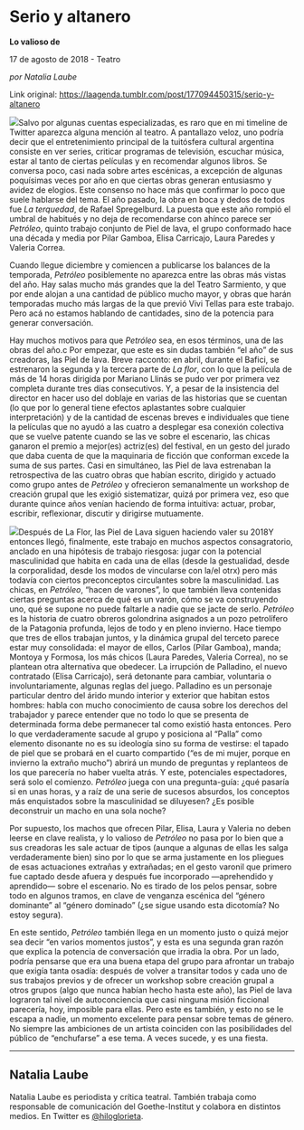 # Serio y altanero

**Lo valioso de**

17 de agosto de 2018 - Teatro

_por Natalia Laube_

Link original: https://laagenda.tumblr.com/post/177094450315/serio-y-altanero

![](https://64.media.tumblr.com/3c38da192209bd42d6b8b19790541b00/tumblr_inline_pdmkuyyDMg1t6q87u_500.jpg)Salvo por algunas cuentas especializadas, es raro que en mi timeline de Twitter aparezca alguna mención al teatro. A pantallazo veloz, uno podría decir que el entretenimiento principal de la tuitósfera cultural argentina consiste en ver series, criticar programas de televisión, escuchar música, estar al tanto de ciertas películas y en recomendar algunos libros. Se conversa poco, casi nada sobre artes escénicas, a excepción de algunas poquísimas veces por año en que ciertas obras generan entusiasmo y avidez de elogios. Este consenso no hace más que confirmar lo poco que suele hablarse del tema. El año pasado, la obra en boca y dedos de todos fue *La terquedad*, de Rafael Spregelburd. La puesta que este año rompió el umbral de habitués y no deja de recomendarse con ahínco parece ser *Petróleo*, quinto trabajo conjunto de Piel de lava, el grupo conformado hace una década y media por Pilar Gamboa, Elisa Carricajo, Laura Paredes y Valeria Correa. 


Cuando llegue diciembre y comiencen a publicarse los balances de la temporada, *Petróleo* posiblemente no aparezca entre las obras más vistas del año. Hay salas mucho más grandes que la del Teatro Sarmiento, y que por ende alojan a una cantidad de público mucho mayor, y obras que harán temporadas mucho más largas de la que previó Vivi Tellas para este trabajo. Pero acá no estamos hablando de cantidades, sino de la potencia para generar conversación. 


Hay muchos motivos para que *Petróleo* sea, en esos términos, una de las obras del año.c Por empezar, que este es sin dudas también “el año” de sus creadoras, las Piel de lava. Breve racconto: en abril, durante el Bafici, se estrenaron la segunda y la tercera parte de *La flor*, con lo que la película de más de 14 horas dirigida por Mariano Llinás se pudo ver por primera vez completa durante tres días consecutivos. Y, a pesar de la insistencia del director en hacer uso del doblaje en varias de las historias que se cuentan (lo que por lo general tiene efectos aplastantes sobre cualquier interpretación) y de la cantidad de escenas breves e individuales que tiene la películas que no ayudó a las cuatro a desplegar esa conexión colectiva que se vuelve patente cuando se las ve sobre el escenario, las chicas ganaron el premio a mejor(es) actriz(es) del festival, en un gesto del jurado que daba cuenta de que la maquinaria de ficción que conforman excede la suma de sus partes. Casi en simultáneo, las Piel de lava estrenaban la retrospectiva de las cuatro obras que habían escrito, dirigido y actuado como grupo antes de *Petróleo* y ofrecieron semanalmente un workshop de creación grupal que les exigió sistematizar, quizá por primera vez, eso que durante quince años venían haciendo de forma intuitiva: actuar, probar, escribir, reflexionar, discutir y dirigirse mutuamente. 


![](https://64.media.tumblr.com/3c38da192209bd42d6b8b19790541b00/tumblr_inline_pdmd67uEHE1t6q87u_500.jpg)Después de La Flor, las Piel de Lava siguen haciendo valer su 2018Y entonces llegó, finalmente, este trabajo en muchos aspectos consagratorio, anclado en una hipótesis de trabajo riesgosa: jugar con la potencial masculinidad que habita en cada una de ellas (desde la gestualidad, desde la corporalidad, desde los modos de vincularse con la/el otrx) pero más todavía con ciertos preconceptos circulantes sobre la masculinidad. Las chicas, en *Petróleo*, “hacen de varones”, lo que también lleva contenidas ciertas preguntas acerca de qué es un varón, cómo se va construyendo uno, qué se supone no puede faltarle a nadie que se jacte de serlo. *Petróleo* es la historia de cuatro obreros golondrina asignados a un pozo petrolífero de la Patagonia profunda, lejos de todo y en pleno invierno. Hace tiempo que tres de ellos trabajan juntos, y la dinámica grupal del terceto parece estar muy consolidada: el mayor de ellos, Carlos (Pilar Gamboa), manda; Montoya y Formosa, los más chicos (Laura Paredes, Valeria Correa), no se plantean otra alternativa que obedecer. La irrupción de Palladino, el nuevo contratado (Elisa Carricajo), será detonante para cambiar, voluntaria o involuntariamente, algunas reglas del juego. Palladino es un personaje particular dentro del árido mundo interior y exterior que habitan estos hombres: habla con mucho conocimiento de causa sobre los derechos del trabajador y parece entender que no todo lo que se presenta de determinada forma debe permanecer tal como existió hasta entonces. Pero lo que verdaderamente sacude al grupo y posiciona al “Palla” como elemento disonante no es su ideología sino su forma de vestirse: el tapado de piel que se probará en el cuarto compartido (“es de mi mujer, porque en invierno la extraño mucho”) abrirá un mundo de preguntas y replanteos de los que parecería no haber vuelta atrás. Y este, potenciales espectadores, será solo el comienzo. *Petróleo* juega con una pregunta-guía: ¿qué pasaría si en unas horas, y a raíz de una serie de sucesos absurdos, los conceptos más enquistados sobre la masculinidad se diluyesen? ¿Es posible deconstruir un macho en una sola noche? 


Por supuesto, los machos que ofrecen Pilar, Elisa, Laura y Valeria no deben leerse en clave realista, y lo valioso de *Petróleo* no pasa por lo bien que a sus creadoras les sale actuar de tipos (aunque a algunas de ellas les salga verdaderamente bien) sino por lo que se arma justamente en los pliegues de esas actuaciones extrañas y extrañadas; en el gesto varonil que primero fue captado desde afuera y después fue incorporado —aprehendido y aprendido— sobre el escenario. No es tirado de los pelos pensar, sobre todo en algunos tramos, en clave de venganza escénica del “género dominante” al “género dominado” (¿se sigue usando esta dicotomía? No estoy segura). 


En este sentido, *Petróleo* también llega en un momento justo o quizá mejor sea decir “en varios momentos justos”, y esta es una segunda gran razón que explica la potencia de conversación que irradia la obra. Por un lado, podría pensarse que era una buena etapa del grupo para afrontar un trabajo que exigía tanta osadía: después de volver a transitar todos y cada uno de sus trabajos previos y de ofrecer un workshop sobre creación grupal a otros grupos (algo que nunca habían hecho hasta este año), las Piel de lava lograron tal nivel de autoconciencia que casi ninguna misión ficcional parecería, hoy, imposible para ellas. Pero este es también, y esto no se le escapa a nadie, un momento excelente para pensar sobre temas de género. No siempre las ambiciones de un artista coinciden con las posibilidades del público de “enchufarse” a ese tema. A veces sucede, y es una fiesta. 




---

Natalia Laube
-------------

 Natalia Laube es periodista y crítica teatral. También trabaja como responsable de comunicación del Goethe-Institut y colabora en distintos medios. En Twitter es [@hiloglorieta](https://twitter.com/hiloglorieta). 

